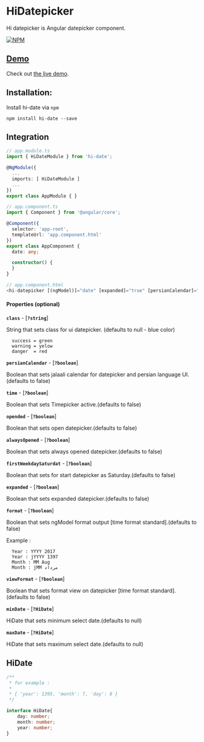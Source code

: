 # HiDatepicker
Hi datepicker is Angular datepicker component.

[![NPM](https://nodei.co/npm/hi-date.png?downloads=true&stars=true)](https://nodei.co/npm/hi-date/)

## [Demo](https://aroin.github.io/hidate-demo/)

Check out [the live demo](https://aroin.github.io/hidate-demo/).

## Installation:

Install hi-date via `npm`

````shell
npm install hi-date --save
````

## Integration

```ts
// app.module.ts
import { HiDateModule } from 'hi-date';

@NgModule({
  ...
  imports: [ HiDateModule ]
  ...
})
export class AppModule { }

// app.component.ts
import { Component } from '@angular/core';

@Component({
  selector: 'app-root',
  templateUrl: 'app.component.html'
})
export class AppComponent {
  date: any;

  constructor() {
  }
}

// app.component.html
<hi-datepicker [(ngModel)]="date" [expanded]="true" [persianCalendar]="true"></hi-datepicker>
```

#### Properties (optional)
**`class`** - [**`?string`**] 

String that sets class for ui datepicker. (defaults to null - blue color)
```
  success = green
  warning = yelow
  danger  = red
```
**`persianCalendar`** - [**`?boolean`**] 

Boolean that sets jalaali calendar for datepicker and persian language UI.(defaults to false)

**`time`** - [**`?boolean`**] 

Boolean that sets Timepicker active.(defaults to false)


**`opended`** - [**`?boolean`**] 

Boolean that sets open datepicker.(defaults to false)


**`alwaysOpened`** - [**`?boolean`**] 

Boolean that sets always opened datepicker.(defaults to false)

**`firstWeekdaySaturdat`** - [**`?boolean`**] 

Boolean that sets for start datepicker as Saturday.(defaults to false)

**`expanded`** - [**`?boolean`**] 

Boolean that sets expanded datepicker.(defaults to false)


**`format`** - [**`?boolean`**] 

Boolean that sets ngModel format output [time format standard].(defaults to false)

Example : 
```
  Year : YYYY 2017
  Year : jYYYY 1397
  Month : MM Aug
  Month : jMM مرداد
```

**`viewFormat`** - [**`?boolean`**] 

Boolean that sets format view on datepicker [time format standard].(defaults to false)

**`minDate`** - [**`?HiDate`**] 

HiDate that sets minimum select date.(defaults to null)

**`maxDate`** - [**`?HiDate`**] 

HiDate that sets maximum select date.(defaults to null)


## HiDate 
```ts
/**
 * for example :
 *
 * { 'year': 1395, 'month': 7, 'day': 8 }
 */

interface HiDate{
    day: number;
    month: number;
    year: number;
}
```